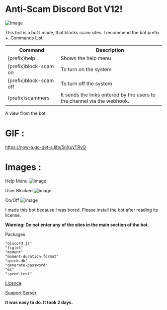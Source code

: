 # Anti-Scam Discord Bot V12!



![Image](https://cdn.discordapp.com/attachments/915179207938674689/942095283741941780/antiiiiiiscam.png)



This bot is a bot I made, that blocks scam sites. I recommend the bot prefix +.
Commands List:





<table class="ws-table-all notranslate">
<tbody><tr>
<th>Command</th>
<th>Description</th>
</tr>
<tr>
<td>{prefix}help</td>
<td>Shows the help menu</td>
</tr>
<tr>
<td>{prefix}block-scam on</td>
<td>To turn on the system</td>
</tr>
<tr>
<td>{prefix}block-scam off</td>
<td>To turn off the system</td>
</tr>
<tr>
<td>{prefix}scammers</td>
<td>It sends the links entered by the users to the channel via the webhook.</td>
</tr>
</tbody></table>
















A view from the bot.
# GIF :
https://now-a.go-get-a.life/5nXuyTRvQ

# Images : 
Help Menu
![image](https://user-images.githubusercontent.com/74361674/153769798-74350c9a-eae6-4d48-b7e6-eb85c6c194ad.png)
















































User Blocked
![image](https://user-images.githubusercontent.com/74361674/153769810-a0f16770-d310-45a5-a4f6-dd32f6573a63.png)




























































On/Off
![image](https://user-images.githubusercontent.com/74361674/153769818-ec2db0a6-4566-498c-ad6f-7879dfc4ee8b.png)




I made this bot because I was bored. Please install the bot after reading its license.

**Warning: Do not enter any of the sites in the main section of the bot.**

Packages 

    "discord.js"
    "figlet"
    "moment"
    "moment-duration-format"
    "quick.db"
    "generate-password"
    "ms"
    "speed-test"
    
[Licence](https://github.com/Zyrxus11/Anti-Scam-Discord-Bot-V12/blob/main/LICENSE)




[Support Server](https://discord.gg/P946yaXDk4)




**It was easy to do. It took 2 days.**
